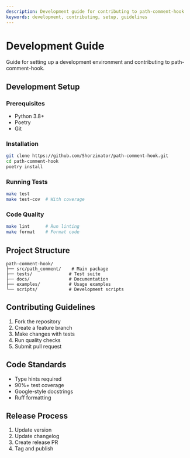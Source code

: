 ```yaml
---
description: Development guide for contributing to path-comment-hook
keywords: development, contributing, setup, guidelines
---
```


# Development Guide

Guide for setting up a development environment and contributing to path-comment-hook.

## Development Setup

### Prerequisites
- Python 3.8+
- Poetry
- Git

### Installation
```bash
git clone https://github.com/Shorzinator/path-comment-hook.git
cd path-comment-hook
poetry install
```

### Running Tests
```bash
make test
make test-cov  # With coverage
```

### Code Quality
```bash
make lint      # Run linting
make format    # Format code
```

## Project Structure
```
path-comment-hook/
├── src/path_comment/    # Main package
├── tests/              # Test suite
├── docs/               # Documentation
├── examples/           # Usage examples
└── scripts/            # Development scripts
```

## Contributing Guidelines

1. Fork the repository
2. Create a feature branch
3. Make changes with tests
4. Run quality checks
5. Submit pull request

## Code Standards
- Type hints required
- 90%+ test coverage
- Google-style docstrings
- Ruff formatting

## Release Process
1. Update version
2. Update changelog
3. Create release PR
4. Tag and publish
